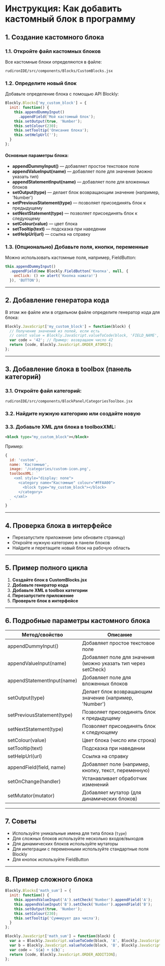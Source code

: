 # Инструкция: Как добавить кастомный блок в программу

## 1. Создание кастомного блока

### 1.1. Откройте файл кастомных блоков
Все кастомные блоки определяются в файле:
```
rudironIDE/src/components/Blocks/CustomBlocks.jsx
```

### 1.2. Определите новый блок
Добавьте определение блока с помощью API Blockly:
```javascript
Blockly.Blocks['my_custom_block'] = {
  init: function() {
    this.appendDummyInput()
      .appendField('Мой кастомный блок');
    this.setOutput(true, 'Number');
    this.setColour(230);
    this.setTooltip('Описание блока');
    this.setHelpUrl('');
  }
};
```

#### Основные параметры блока:
- **appendDummyInput()** — добавляет простое текстовое поле
- **appendValueInput(name)** — добавляет поле для значения (можно указать тип)
- **appendStatementInput(name)** — добавляет поле для вложенных блоков
- **setOutput(type)** — делает блок возвращающим значение (например, 'Number')
- **setPreviousStatement(type)** — позволяет присоединять блок к предыдущему
- **setNextStatement(type)** — позволяет присоединять блок к следующему
- **setColour(value)** — цвет блока
- **setTooltip(text)** — подсказка при наведении
- **setHelpUrl(url)** — ссылка на справку

### 1.3. (Опционально) Добавьте поля, кнопки, переменные
Можно использовать кастомные поля, например, FieldButton:
```javascript
this.appendDummyInput()
  .appendField(new Blockly.FieldButton('Кнопка', null, {
    onClick: () => alert('Кнопка нажата!')
  }), 'BUTTON');
```

---

## 2. Добавление генератора кода

В этом же файле или в отдельном файле определите генератор кода для блока:
```javascript
Blockly.JavaScript['my_custom_block'] = function(block) {
  // Получение значений из полей, если есть
  // const value = Blockly.JavaScript.valueToCode(block, 'FIELD_NAME', Blockly.JavaScript.ORDER_ATOMIC);
  var code = '42'; // Пример: возвращаем число 42
  return [code, Blockly.JavaScript.ORDER_ATOMIC];
};
```

---

## 3. Добавление блока в toolbox (панель категорий)

### 3.1. Откройте файл категорий:
```
rudironIDE/src/components/BlockPanel/CategoriesToolbox.jsx
```

### 3.2. Найдите нужную категорию или создайте новую

### 3.3. Добавьте XML для блока в toolboxXML:
```xml
<block type="my_custom_block"></block>
```
Пример:
```javascript
{
  id: 'custom',
  name: 'Кастомные',
  image: '/categories/custom-icon.png',
  toolboxXML: `
    <xml style="display: none">
      <category name="Кастомные" colour="#FFAA00">
        <block type="my_custom_block"></block>
      </category>
    </xml>
  `
}
```

---

## 4. Проверка блока в интерфейсе
- Перезапустите приложение (или обновите страницу)
- Откройте нужную категорию в панели блоков
- Найдите и перетащите новый блок на рабочую область

---

## 5. Пример полного цикла

1. **Создайте блок в CustomBlocks.jsx**
2. **Добавьте генератор кода**
3. **Добавьте XML в toolbox категории**
4. **Перезапустите приложение**
5. **Проверьте блок в интерфейсе**

---

## 6. Подробные параметры кастомного блока

| Метод/свойство         | Описание                                                                 |
|-----------------------|--------------------------------------------------------------------------|
| appendDummyInput()    | Добавляет простое текстовое поле                                          |
| appendValueInput(name)| Добавляет поле для значения (можно указать тип через setCheck)            |
| appendStatementInput(name)| Добавляет поле для вложенных блоков                                 |
| setOutput(type)       | Делает блок возвращающим значение (например, 'Number')                    |
| setPreviousStatement(type)| Позволяет присоединять блок к предыдущему                         |
| setNextStatement(type)| Позволяет присоединять блок к следующему                                 |
| setColour(value)      | Цвет блока (число или строка)                                             |
| setTooltip(text)      | Подсказка при наведении                                                   |
| setHelpUrl(url)       | Ссылка на справку                                                         |
| appendField(field, name)| Добавляет поле (например, кнопку, текст, переменную)                 |
| setOnChange(handler)  | Устанавливает обработчик изменений                                        |
| setMutator(mutator)   | Добавляет мутатор (для динамических блоков)                              |

---

## 7. Советы
- Используйте уникальные имена для типа блока (`type`)
- Для сложных блоков используйте несколько входов/выходов
- Для динамических блоков используйте мутаторы
- Для интеграции с переменными используйте стандартные поля Blockly
- Для кнопок используйте FieldButton

---

## 8. Пример сложного блока
```jsx
Blockly.Blocks['math_sum'] = {
  init: function() {
    this.appendValueInput('A').setCheck('Number').appendField('A');
    this.appendValueInput('B').setCheck('Number').appendField('B');
    this.setOutput(true, 'Number');
    this.setColour(230);
    this.setTooltip('Суммирует два числа');
  }
};

Blockly.JavaScript['math_sum'] = function(block) {
  var a = Blockly.JavaScript.valueToCode(block, 'A', Blockly.JavaScript.ORDER_ATOMIC) || '0';
  var b = Blockly.JavaScript.valueToCode(block, 'B', Blockly.JavaScript.ORDER_ATOMIC) || '0';
  var code = `${a} + ${b}`;
  return [code, Blockly.JavaScript.ORDER_ADDITION];
};
``` 